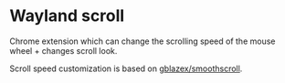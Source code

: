 # Wayland scroll

Chrome extension which can change the scrolling speed of the mouse wheel + changes scroll look.

Scroll speed customization is based on [gblazex/smoothscroll](https://github.com/gblazex/smoothscroll).
